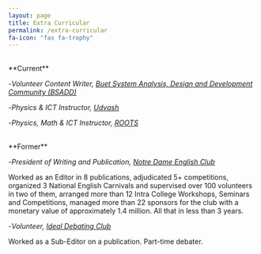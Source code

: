 ```yaml
---
layout: page
title: Extra Curricular
permalink: /extra-curricular
fa-icon: "fas fa-trophy"
---
```

<style>
    /* div#window-right {
    background: #ccffd9;
} */
</style>

<br>
**Current**  

-*Volunteer Content Writer, [Buet System Analysis, Design and Development Community (BSADD)](https://cse.buet.ac.bd/bsadd/)*  

-*Physics & ICT Instructor, [Udvash](https://udvash.com/)*  

-*Physics, Math & ICT Instructor, [ROOTS](https://rootsedulive.com/)*  


<br>
**Former**

-*President of Writing and Publication, [Notre Dame English Club](https://www.facebook.com/ndecOfficial/)*  
 
Worked as an Editor in 8 publications, adjudicated 5+ competitions, organized 3 National English Carnivals and supervised over 100 volunteers in two of them, arranged more than 12 Intra College Workshops, Seminars and Competitions, managed more than 22 sponsors for the club with a monetary value of approximately 1.4 million. All that in less than 3 years.  

-*Volunteer, [Ideal Debating Club](https://www.facebook.com/idealdebatingclub/)*  

Worked as a Sub-Editor on a publication. Part-time debater.  